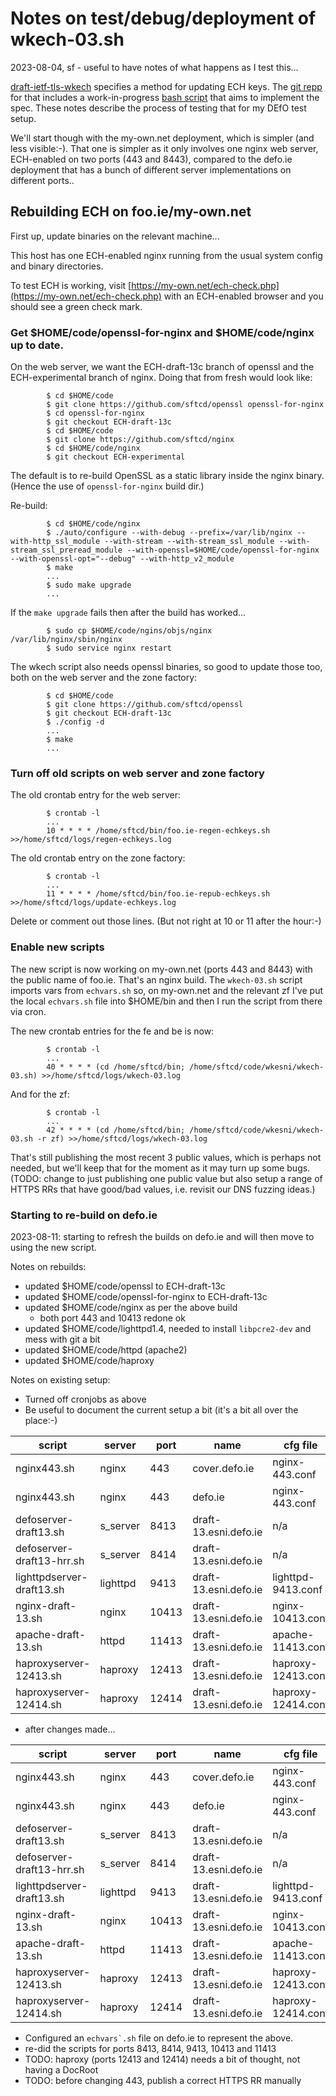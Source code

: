 
# Notes on test/debug/deployment of wkech-03.sh

2023-08-04, sf - useful to have notes of what happens as I test this...

[draft-ietf-tls-wkech](https://datatracker.ietf.org/doc/html/draft-ietf-tls-wkech) specifies
a method for updating ECH keys. The [git repp](https://github.com/sftcd/wkesni/) for
that includes a work-in-progress [bash script](https://github.com/sftcd/wkesni/blob/master/wkech-03.sh)
that aims to implement the spec. These notes describe the process of testing
that for my DEfO test setup.

We'll start though with the my-own.net deployment, which is simpler (and less
visible:-). That one is simpler as it only involves one nginx web server,
ECH-enabled on two ports (443 and 8443), compared to the defo.ie deployment
that has a bunch of different server implementations on different ports..

## Rebuilding ECH on foo.ie/my-own.net

First up, update binaries on the relevant machine...

This host has one ECH-enabled nginx running from the usual system config and
binary directories.

To test ECH is working, visit [https://my-own.net/ech-check.php](https://my-own.net/ech-check.php)
with an ECH-enabled browser and you should see a green check mark.

### Get $HOME/code/openssl-for-nginx and $HOME/code/nginx up to date.

On the web server, we want the ECH-draft-13c branch of openssl and the
ECH-experimental branch of nginx. Doing that from fresh would look like:

            $ cd $HOME/code
            $ git clone https://github.com/sftcd/openssl openssl-for-nginx
            $ cd openssl-for-nginx
            $ git checkout ECH-draft-13c
            $ cd $HOME/code
            $ git clone https://github.com/sftcd/nginx
            $ cd $HOME/code/nginx
            $ git checkout ECH-experimental

The default is to re-build OpenSSL as a static library inside the
nginx binary. (Hence the use of ``openssl-for-nginx`` build dir.)

Re-build:

            $ cd $HOME/code/nginx
            $ ./auto/configure --with-debug --prefix=/var/lib/nginx --with-http_ssl_module --with-stream --with-stream_ssl_module --with-stream_ssl_preread_module --with-openssl=$HOME/code/openssl-for-nginx  --with-openssl-opt="--debug" --with-http_v2_module
            $ make
            ...
            $ sudo make upgrade
            ...

If the ``make upgrade`` fails then after the build has worked...

            $ sudo cp $HOME/code/ngins/objs/nginx /var/lib/nginx/sbin/nginx
            $ sudo service nginx restart

The wkech script also needs openssl binaries, so good to update those
too, both on the web server and the zone factory:

            $ cd $HOME/code
            $ git clone https://github.com/sftcd/openssl
            $ git checkout ECH-draft-13c
            $ ./config -d
            ...
            $ make
            ...
            

### Turn off old scripts on web server and zone factory

The old crontab entry for the web server:

            $ crontab -l
            ...
            10 * * * * /home/sftcd/bin/foo.ie-regen-echkeys.sh >>/home/sftcd/logs/regen-echkeys.log

The old crontab entry on the zone factory:

            $ crontab -l
            ...
            11 * * * * /home/sftcd/bin/foo.ie-repub-echkeys.sh >>/home/sftcd/logs/update-echkeys.log

Delete or comment out those lines. (But not right at 10 or 11 after the hour:-)

### Enable new scripts

The new script is now working on my-own.net (ports 443 and 8443) with the
public name of foo.ie. That's an nginx build.  The ``wkech-03.sh`` script
imports vars from ``echvars.sh`` so, on my-own.net and the relevant zf I've put
the local ``echvars.sh`` file into $HOME/bin and then I run the script from
there via cron.

The new crontab entries for the fe and be is now:

            $ crontab -l
            ...
            40 * * * * (cd /home/sftcd/bin; /home/sftcd/code/wkesni/wkech-03.sh) >>/home/sftcd/logs/wkech-03.log

And for the zf:

            $ crontab -l
            ...
            42 * * * * (cd /home/sftcd/bin; /home/sftcd/code/wkesni/wkech-03.sh -r zf) >>/home/sftcd/logs/wkech-03.log

That's still publishing the most recent 3 public values, which is perhaps
not needed, but we'll keep that for the moment as it may turn up some 
bugs. (TODO: change to just publishing one public value but also setup a
range of HTTPS RRs that have good/bad values, i.e. revisit our DNS fuzzing
ideas.)

### Starting to re-build on defo.ie

2023-08-11: starting to refresh the builds on defo.ie and will then move
to using the new script.

Notes on rebuilds:

- updated $HOME/code/openssl to ECH-draft-13c 
- updated $HOME/code/openssl-for-nginx to ECH-draft-13c
- updated $HOME/code/nginx as per the above build 
    - both port 443 and 10413 redone ok
- updated $HOME/code/lighttpd1.4, needed to install ``libpcre2-dev`` and mess with git a bit
- updated $HOME/code/httpd (apache2)
- updated $HOME/code/haproxy

Notes on existing setup:

- Turned off cronjobs as above
- Be useful to document the current setup a bit (it's a bit all over the place:-)

script                    | server    |   port  | name                  | cfg file                 | docroot                             | ech key dir
--------------------------|-----------|---------|-----------------------|--------------------------|-------------------------------------|-------------------
nginx443.sh               | nginx     |   443   | cover.defo.ie         | nginx-443.conf           | /var/www/html/cover                 | ~/.ech/echkeydir
nginx443.sh               | nginx     |   443   | defo.ie               | nginx-443.conf           | /var/www/html/home                  | ~/.ech/echkeydir
defoserver-draft13.sh     | s_server  |  8413   | draft-13.esni.defo.ie | n/a                      | /var/www/html/cover                 | ~/.ech/echkeydir
defoserver-draft13-hrr.sh | s_server  |  8414   | draft-13.esni.defo.ie | n/a                      | /var/www/html/cover                 | ~/.ech/echkeydir
lighttpdserver-draft13.sh | lighttpd  |  9413   | draft-13.esni.defo.ie | lighttpd-9413.conf       | /var/www/draft-13/lighttpd/draft-13 | ~/.ech/echkeydir
nginx-draft-13.sh         | nginx     | 10413   | draft-13.esni.defo.ie | nginx-10413.conf         | /var/www/draft-13/nginx/draft-13    | ~/.ech/echkeydir
apache-draft-13.sh        | httpd     | 11413   | draft-13.esni.defo.ie | apache-11413.conf        | /var/www/draft-13/apache/draft-13   | ~/.ech/echkeydir
haproxyserver-12413.sh    | haproxy   | 12413   | draft-13.esni.defo.ie | haproxy-12413.conf       | shared, be via port 11413           | ~/.ech/echkeydir
haproxyserver-12414.sh    | haproxy   | 12414   | draft-13.esni.defo.ie | haproxy-12414.conf       | split, be via port 11413            | ~/.ech/echkeydir

- after changes made...

script                    | server    |   port  | name                  | cfg file            | docroot                             | ech key dir
--------------------------|-----------|---------|-----------------------|---------------------|-------------------------------------|-------------------
nginx443.sh               | nginx     |   443   | cover.defo.ie         | nginx-443.conf      | /var/www/html/cover                 | ~/ech/cover.defo.ie.443
nginx443.sh               | nginx     |   443   | defo.ie               | nginx-443.conf      | /var/www/html/home                  | ~/ech/cover.defo.ie.443
defoserver-draft13.sh     | s_server  |  8413   | draft-13.esni.defo.ie | n/a                 | /var/www/html/s_server              | ~/ech/cover.defo.ie.443
defoserver-draft13-hrr.sh | s_server  |  8414   | draft-13.esni.defo.ie | n/a                 | /var/www/html/s_server_hrr          | ~/ech/cover.defo.ie.443
lighttpdserver-draft13.sh | lighttpd  |  9413   | draft-13.esni.defo.ie | lighttpd-9413.conf  | /var/www/draft-13/lighttpd/draft-13 | ~/ech/cover.defo.ie.443
nginx-draft-13.sh         | nginx     | 10413   | draft-13.esni.defo.ie | nginx-10413.conf    | /var/www/draft-13/nginx/draft-13    | ~/ech/cover.defo.ie.443
apache-draft-13.sh        | httpd     | 11413   | draft-13.esni.defo.ie | apache-11413.conf   | /var/www/draft-13/apache/draft-13   | ~/ech/cover.defo.ie.443
haproxyserver-12413.sh    | haproxy   | 12413   | draft-13.esni.defo.ie | haproxy-12413.conf  | shared, be via port 11413           | ~/ech/cover.defo.ie.443
haproxyserver-12414.sh    | haproxy   | 12414   | draft-13.esni.defo.ie | haproxy-12414.conf  | split, be via port 11413            | ~/ech/cover.defo.ie.443

- Configured an ``echvars`.sh`` file on defo.ie to represent the above.
- re-did the scripts for ports 8413, 8414, 9413, 10413 and 11413
- TODO: haproxy (ports 12413 and 12414) needs a bit of thought, not having a DocRoot 
- TODO: before changing 443, publish a correct HTTPS RR manually



